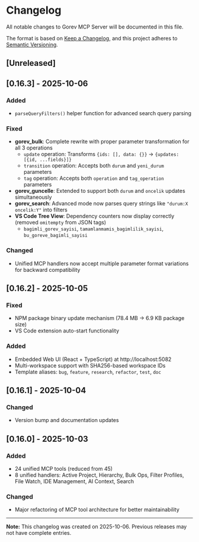# Changelog

All notable changes to Gorev MCP Server will be documented in this file.

The format is based on [Keep a Changelog](https://keepachangelog.com/en/1.0.0/),
and this project adheres to [Semantic Versioning](https://semver.org/spec/v2.0.0.html).

## [Unreleased]

## [0.16.3] - 2025-10-06

### Added

- `parseQueryFilters()` helper function for advanced search query parsing

### Fixed

- **gorev_bulk**: Complete rewrite with proper parameter transformation for all 3 operations
  - `update` operation: Transforms `{ids: [], data: {}}` → `{updates: [{id, ...fields}]}`
  - `transition` operation: Accepts both `durum` and `yeni_durum` parameters
  - `tag` operation: Accepts both `operation` and `tag_operation` parameters
- **gorev_guncelle**: Extended to support both `durum` and `oncelik` updates simultaneously
- **gorev_search**: Advanced mode now parses query strings like `"durum:X oncelik:Y"` into filters
- **VS Code Tree View**: Dependency counters now display correctly (removed `omitempty` from JSON tags)
  - `bagimli_gorev_sayisi`, `tamamlanmamis_bagimlilik_sayisi`, `bu_goreve_bagimli_sayisi`

### Changed

- Unified MCP handlers now accept multiple parameter format variations for backward compatibility

## [0.16.2] - 2025-10-05

### Fixed

- NPM package binary update mechanism (78.4 MB → 6.9 KB package size)
- VS Code extension auto-start functionality

### Added

- Embedded Web UI (React + TypeScript) at http://localhost:5082
- Multi-workspace support with SHA256-based workspace IDs
- Template aliases: `bug`, `feature`, `research`, `refactor`, `test`, `doc`

## [0.16.1] - 2025-10-04

### Changed

- Version bump and documentation updates

## [0.16.0] - 2025-10-03

### Added

- 24 unified MCP tools (reduced from 45)
- 8 unified handlers: Active Project, Hierarchy, Bulk Ops, Filter Profiles, File Watch, IDE Management, AI Context, Search

### Changed

- Major refactoring of MCP tool architecture for better maintainability

---

**Note:** This changelog was created on 2025-10-06. Previous releases may not have complete entries.
